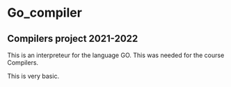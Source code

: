 # Go_compiler
## Compilers project 2021-2022
<p>This is an interpreteur for the language GO. This was needed for the course Compilers.</p>
This is very basic.
